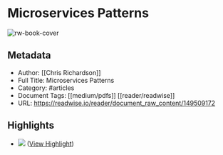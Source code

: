 # Microservices Patterns

![rw-book-cover](https://readwise-assets.s3.amazonaws.com/static/images/article3.5c705a01b476.png)

## Metadata
- Author: [[Chris Richardson]]
- Full Title: Microservices Patterns
- Category: #articles
- Document Tags: [[medium/pdfs]] [[reader/readwise]] 
- URL: https://readwise.io/reader/document_raw_content/149509172

## Highlights
- ![](https://readwise-assets.s3.amazonaws.com/media/reader/parsed_document_assets/149509172/lc67m9t9PEyOZhw3gC80YGvcx3Ew70ZvUUqu_q8ej5k-Image_018.png) ([View Highlight](https://read.readwise.io/read/01hrk65sspbrbck5x287t224s3))
